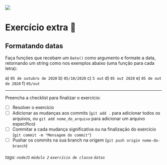 ![](https://i.imgur.com/xG74tOh.png)

# Exercício extra 🌟

## Formatando datas

Faça funções que recebam um `Date()` como argumento e formate a data, retornando um string como nos exemplos abaixo (uma função para cada letra):

a) ```05 de outubro de 2020```
b) ```05/10/2020```
c) ```5 out```
d) ```05 out 2020```
e) ```05 de out de 2020```
f) ```05/out```

---

Preencha a checklist para finalizar o exercício:

- [ ] Resolver o exercício
- [ ] Adicionar as mudanças aos commits (`git add .` para adicionar todos os arquivos, ou `git add nome_do_arquivo` para adicionar um arquivo específico)
- [ ] Commitar a cada mudança significativa ou na finalização do exercício (`git commit -m "Mensagem do commit"`)
- [ ] Pushar os commits na sua branch na origem (`git push origin nome-da-branch`)

###### tags: `nodeJS` `módulo 2` `exercício de classe` `datas`